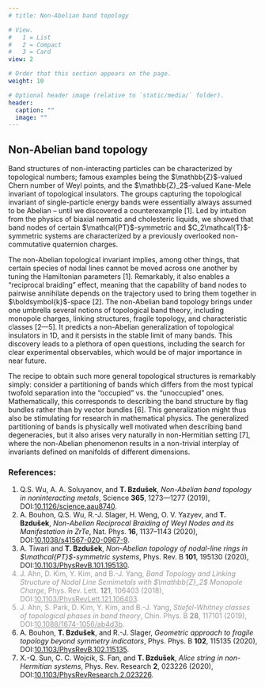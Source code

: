 ```yaml
---
# title: Non-Abelian band topology

# View.
#   1 = List
#   2 = Compact
#   3 = Card
view: 2

# Order that this section appears on the page.
weight: 10

# Optional header image (relative to `static/media/` folder).
header:
  caption: ""
  image: ""
---
```

<section>
  <h1>Non-Abelian band topology</h1>
  <p>Band structures of non-interacting particles can be characterized by topological numbers; 
    famous examples being the $\mathbb{Z}$-valued Chern number of Weyl points, and the $\mathbb{Z}_2$-valued Kane-Mele invariant 
    of topological insulators. The groups capturing the topological invariant of single-particle energy bands were essentially 
    always assumed to be Abelian – until we discovered a counterexample [1]. Led by intuition from the physics of
    biaxial nematic and cholesteric liquids, we showed that band nodes of certain $\mathcal{PT}$-symmetric and $C_2\mathcal{T}$-symmetric 
    systems are characterized by a previously overlooked non-commutative quaternion charges. </p>
  <p>The non-Abelian topological invariant implies, among other things, that certain species of nodal 
    lines cannot be moved across one another by tuning the Hamiltonian parameters [1]. Remarkably, it also 
    enables a “reciprocal braiding” effect, meaning that the capability of band nodes to pairwise annihilate
    depends on the trajectory used to bring them together in $\boldsymbol{k}$-space [2]. The non-Abelian band topology 
    brings under one umbrella several notions of topological band theory, including monopole charges, linking 
    structures, fragile topology, and characteristic classes [2—5]. It predicts a non-Abelian generalization of
    topological insulators in 1D, and it persists in the stable limit of many bands. This discovery leads to a 
    plethora of open questions, including the search for clear experimental observables, which would be of major 
    importance in near future.</p>
  <p>The recipe to obtain such more general topological structures is remarkably simply: consider a partitioning 
    of bands which differs from the most typical twofold separation into the “occupied” vs. the “unoccupied” ones.
    Mathematically, this corresponds to describing the band structure by flag bundles rather than by vector bundles [6]. 
    This generalization might thus also be stimulating for research in mathematical physics. The generalized partitioning 
    of bands is physically well motivated when describing band degeneracies, but it also arises very naturally in 
    non-Hermitian setting [7], where the non-Abelian phenomenon results in a non-trivial interplay of invariants 
    defined on manifolds of different dimensions.</p>
  <h3>References:</h3>
  <ol>
    <li> Q.S. Wu, A. A. Soluyanov, and <b>T. Bzdušek</b>, <i>Non-Abelian band topology in noninteracting metals</i>, Science <b>365</b>, 1273—1277 (2019), DOI:<a href="https://doi.org/10.1126/science.aau8740" target="_blank">10.1126/science.aau8740</a>.</li>
    <li> A. Bouhon, Q.S. Wu, R.-J. Slager, H. Weng, O. V. Yazyev, and <b>T. Bzdušek</b>, <i>Non-Abelian Reciprocal Braiding of Weyl Nodes and its Manifestation in ZrTe</i>, Nat. Phys. <b>16</b>, 1137–1143 (2020), DOI:<a href="https://doi.org/10.1038/s41567-020-0967-9" target="_blank">10.1038/s41567-020-0967-9</a>.</li>
    <li> A. Tiwari and <b>T. Bzdušek</b>, <i>Non-Abelian topology of nodal-line rings in $\mathcal{PT}$-symmetric systems</i>, Phys. Rev. B <b>101</b>, 195130 (2020), DOI:<a href="https://doi.org/10.1103/PhysRevB.101.195130" target="_blank">10.1103/PhysRevB.101.195130</a>.</li>
  <font color="#999999"><li> J. Ahn, D. Kim, Y. Kim, and B.-J. Yang, <i>Band Topology and Linking Structure of Nodal Line Semimetals with $\mathbb{Z}_2$ Monopole Charge</i>, Phys. Rev. Lett. <b>121</b>, 106403 (2018), DOI:<a href="https://doi.org/10.1103/PhysRevLett.121.106403" target="_blank" style="color:inherit">10.1103/PhysRevLett.121.106403</a>.</li></font>
  <font color="#999999"><li> J. Ahn, S. Park, D. Kim, Y. Kim, and B.-J. Yang, <i>Stiefel-Whitney classes of topological phases in band theory</i>, Chin. Phys. B <b>28</b>, 117101 (2019), DOI:<a href="https://doi.org/10.1088/1674-1056/ab4d3b" target="_blank" style="color:inherit">10.1088/1674-1056/ab4d3b</a>. </li></font>
    <li> A. Bouhon, <b>T. Bzdušek</b>, and R.-J. Slager, <i>Geometric approach to fragile topology beyond symmetry indicators</i>, Phys. Phys. B <b>102</b>, 115135 (2020), DOI:<a href="https://doi.org/10.1103/PhysRevB.102.115135" target="_blank">10.1103/PhysRevB.102.115135</a>. </li>
    <li> X.-Q. Sun, C. C. Wojcik, S. Fan, and <b>T. Bzdušek</b>, <i>Alice string in non-Hermitian systems</i>, Phys. Rev. Research <b>2</b>, 023226 (2020), DOI:<a href="https://doi.org/10.1103/PhysRevResearch.2.023226" target="_blank">10.1103/PhysRevResearch.2.023226</a>. </li>
  </ol>
</section>

